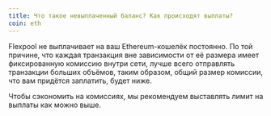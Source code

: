 ```yaml
---
title: Что такое невыплаченный баланс? Как происходят выплаты?
coin: eth
---
```


Flexpool не выплачивает на ваш Ethereum-кошелёк постоянно. По той причине, что каждая транзакция вне зависимости от её размера имеет фиксированную комиссию внутри сети, лучше всего отправлять транзакции больших объёмов, таким образом, общий размер комиссии, что вам придётся заплатить, будет ниже.

Чтобы сэкономить на комиссиях, мы рекомендуем выставлять лимит на выплаты как можно выше.
